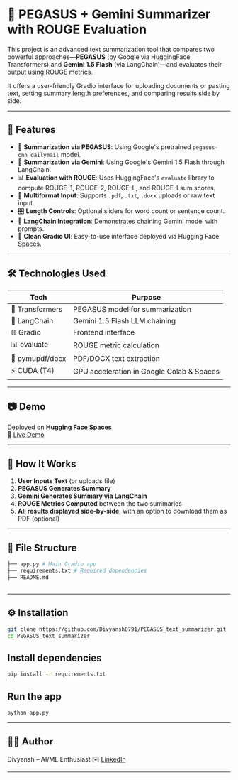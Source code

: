# 📄 PEGASUS + Gemini Summarizer with ROUGE Evaluation

This project is an advanced text summarization tool that compares two powerful approaches—**PEGASUS** (by Google via HuggingFace Transformers) and **Gemini 1.5 Flash** (via LangChain)—and evaluates their output using ROUGE metrics.

It offers a user-friendly Gradio interface for uploading documents or pasting text, setting summary length preferences, and comparing results side by side.

---

## 🚀 Features

- 📝 **Summarization via PEGASUS**: Using Google's pretrained `pegasus-cnn_dailymail` model.
- 🤖 **Summarization via Gemini**: Using Google's Gemini 1.5 Flash through LangChain.
- 📊 **Evaluation with ROUGE**: Uses HuggingFace's `evaluate` library to compute ROUGE-1, ROUGE-2, ROUGE-L, and ROUGE-Lsum scores.
- 📂 **Multiformat Input**: Supports `.pdf`, `.txt`, `.docx` uploads or raw text input.
- 🎛️ **Length Controls**: Optional sliders for word count or sentence count.
- 🧠 **LangChain Integration**: Demonstrates chaining Gemini model with prompts.
- 🎨 **Clean Gradio UI**: Easy-to-use interface deployed via Hugging Face Spaces.

---

## 🛠️ Technologies Used

| Tech              | Purpose                                      |
|-------------------|----------------------------------------------|
| 🤗 Transformers   | PEGASUS model for summarization              |
| 🧱 LangChain       | Gemini 1.5 Flash LLM chaining                |
| 🌐 Gradio          | Frontend interface                          |
| 📊 evaluate        | ROUGE metric calculation                    |
| 📄 pymupdf/docx    | PDF/DOCX text extraction                    |
| ⚡ CUDA (T4)        | GPU acceleration in Google Colab & Spaces   |

---

## 📷 Demo

Deployed on **Hugging Face Spaces**  
🔗 [Live Demo](https://huggingface.co/spaces/Divyansh-87/PEGASUS_Summarizer)  

---

## 🧪 How It Works

1. **User Inputs Text** (or uploads file)
2. **PEGASUS Generates Summary**
3. **Gemini Generates Summary via LangChain**
4. **ROUGE Metrics Computed** between the two summaries
5. **All results displayed side-by-side**, with an option to download them as PDF (optional)

---

## 📁 File Structure
```bash
├── app.py # Main Gradio app
├── requirements.txt # Required dependencies
├── README.md 
```

## 
---

## ⚙️ Installation

```bash
git clone https://github.com/Divyansh8791/PEGASUS_text_summarizer.git
cd PEGASUS_text_summarizer
```
## Install dependencies
```bash
pip install -r requirements.txt
```
## Run the app
```bash
python app.py
```
---
## 👨‍💻 Author
Divyansh – AI/ML Enthusiast
✉️ [LinkedIn](https://wwww.linkedin.com/in/divyansh-dhiman)

---
